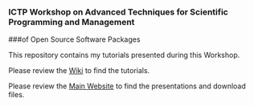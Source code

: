 ### ICTP Workshop on Advanced Techniques for Scientific Programming and Management 
###of Open Source Software Packages

This repository contains my tutorials presented during this Workshop.

Please review the [Wiki](https://github.com/Titan-C/Trieste2014/wiki) to find
the tutorials.

Please review the [Main Website](http://titan-c.github.io/Trieste2014/) to find 
the presentations and download files.

